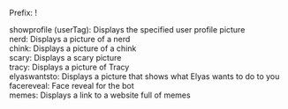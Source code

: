 Prefix: !

showprofile (userTag): Displays the specified user profile picture  
nerd: Displays a picture of a nerd  
chink: Displays a picture of a chink  
scary: Displays a scary picture  
tracy: Displays a picture of Tracy  
elyaswantsto: Displays a picture that shows what Elyas wants to do to you  
facereveal: Face reveal for the bot  
memes: Displays a link to a website full of memes  
